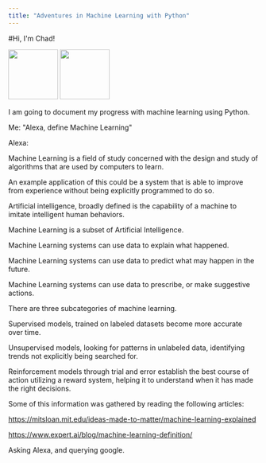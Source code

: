 ```yaml
---
title: "Adventures in Machine Learning with Python"
---
```


#Hi, I'm Chad!

<img src=https://user-images.githubusercontent.com/7433842/162601504-99dc033d-f79c-4e29-afa6-c6cb0b6ff3ca.png height=100>

<img src=https://user-images.githubusercontent.com/7433842/162601515-75df1d7c-72ed-47a9-9720-95bbfdc67bea.png height=100>


I am going to document my progress with machine learning using Python.

Me: "Alexa, define Machine Learning"

Alexa: 

Machine Learning is a field of study concerned with the design and study of algorithms that are used by computers to learn.

An example application of this could be a system that is able to improve from experience without being explicitly programmed to do so.

Artificial intelligence, broadly defined is the capability of a machine to imitate intelligent human behaviors.

Machine Learning is a subset of Artificial Intelligence. 

Machine Learning systems can use data to explain what happened.

Machine Learning systems can use data to predict what may happen in the future.

Machine Learning systems can use data to prescribe, or make suggestive actions.

There are three subcategories of machine learning.

Supervised models, trained on labeled datasets become more accurate over time.

Unsupervised models, looking for patterns in unlabeled data, identifying trends not explicitly being searched for.

Reinforcement models through trial and error establish the best course of action utilizing a reward system, helping it to understand when it has made the right decisions.



Some of this information was gathered by reading the following articles:

https://mitsloan.mit.edu/ideas-made-to-matter/machine-learning-explained

https://www.expert.ai/blog/machine-learning-definition/

Asking Alexa, and querying google.

